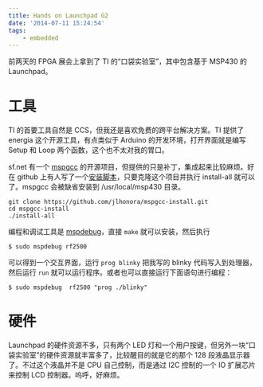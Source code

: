 ```yaml
---
title: Hands on Launchpad G2
date: '2014-07-11 15:24:54'
tags:
    - embedded
---
```


前两天的 FPGA 展会上拿到了 TI 的“口袋实验室”，其中包含基于 MSP430 的 Launchpad。

<!--more-->

# 工具

TI 的首要工具自然是 CCS，但我还是喜欢免费的跨平台解决方案。TI 提供了 energia 这个开源工具，有点类似于 Arduino 的开发环境，打开界面就是编写 Setup 和 Loop 两个函数，这个也不太对我的胃口。

sf.net 有一个 [mspgcc](http://sourceforge.net/projects/mspgcc/) 的开源项目，但提供的只是补丁，集成起来比较麻烦。好在 github 上有人写了一个[安装脚本](https://github.com/jlhonora/mspgcc-install)，只要克隆这个项目并执行 install-all 就可以了。mspgcc 会被缺省安装到 /usr/local/msp430 目录。

    git clone https://github.com/jlhonora/mspgcc-install.git
    cd mspgcc-install
    ./install-all

编程和调试工具是 [mspdebug](http://sourceforge.net/projects/mspdebug/)，直接 `make` 就可以安装，然后执行

    $ sudo mspdebug rf2500

可以得到一个交互界面，运行 `prog blinky` 把我写的 blinky 代码写入到处理器，然后运行 `run` 就可以运行程序。或者也可以直接运行下面语句进行编程：

    $ sudo mspdebug  rf2500 "prog ./blinky"

# 硬件

Launchpad 的硬件资源不多，只有两个 LED 灯和一个用户按键，但另外一块“口袋实验室”的硬件资源就丰富多了，比较醒目的就是它的那个 128 段液晶显示器了。不过这个液晶并不是 CPU 自己控制，而是通过 I2C 控制的一个 IO 扩展芯片来控制 LCD 控制器。呜呼，好麻烦。


